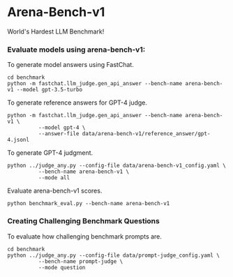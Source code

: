 # Arena-Bench-v1
World's Hardest LLM Benchmark! 

### Evaluate models using arena-bench-v1:
To generate model answers using FastChat.
```console
cd benchmark
python -m fastchat.llm_judge.gen_api_answer --bench-name arena-bench-v1 --model gpt-3.5-turbo
```
To generate reference answers for GPT-4 judge.
```console
python -m fastchat.llm_judge.gen_api_answer --bench-name arena-bench-v1 \
          --model gpt-4 \
          --answer-file data/arena-bench-v1/reference_answer/gpt-4.jsonl
```
To generate GPT-4 judgment.
```console
python ../judge_any.py --config-file data/arena-bench-v1_config.yaml \
          --bench-name arena-bench-v1 \
          --mode all
```
Evaluate arena-bench-v1 scores.
```console
python benchmark_eval.py --bench-name arena-bench-v1
```

### Creating Challenging Benchmark Questions
To evaluate how challenging benchmark prompts are.
```console
cd benchmark
python ../judge_any.py --config-file data/prompt-judge_config.yaml \
          --bench-name prompt-judge \
          --mode question
```
